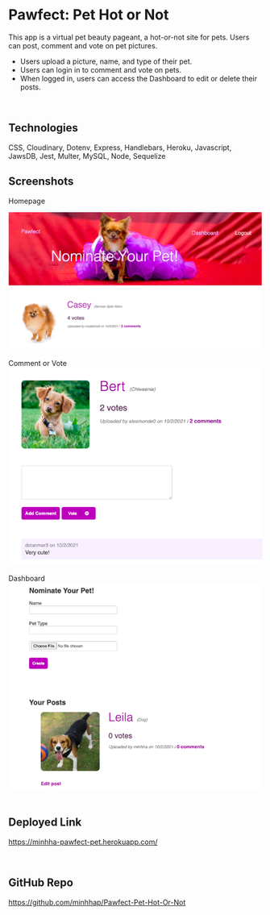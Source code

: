 # Pawfect: Pet Hot or Not

This app is a virtual pet beauty pageant, a hot-or-not site for pets. Users can post, comment and vote on pet pictures. 
* Users upload a picture, name, and type of their pet.
* Users can login in to comment and vote on pets.
* When logged in, users can access the Dashboard to edit or delete their posts.
<br>


## Technologies
CSS, Cloudinary, Dotenv, Express, Handlebars, Heroku, Javascript, JawsDB, Jest, Multer, MySQL, Node, Sequelize
<br>

## Screenshots
Homepage
<div>
    <img src="./public/images/home.png" width="800px"></img>
</div>

<br>
Comment or Vote
<div>
    <img src="./public/images/comment.png" width="800px"></img>
</div>
<br>
Dashboard
<div>
    <img src="./public/images/dashboard.png" width="800px"></img>
</div>

<br>

## Deployed Link
https://minhha-pawfect-pet.herokuapp.com/

<br>

## GitHub Repo
https://github.com/minhhap/Pawfect-Pet-Hot-Or-Not


